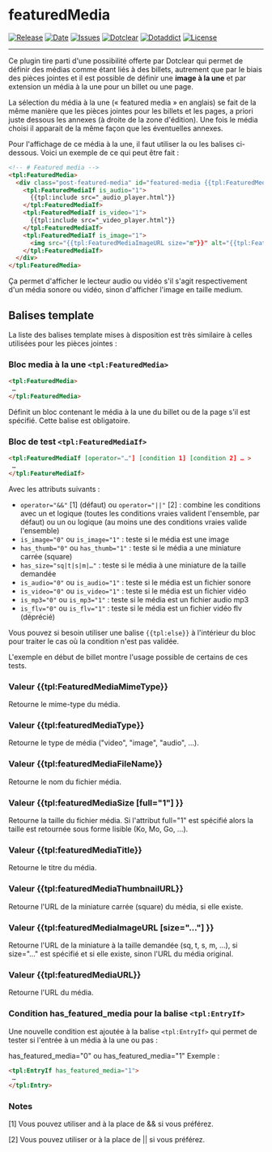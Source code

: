 # featuredMedia

[![Release](https://img.shields.io/github/v/release/franck-paul/featuredMedia)](https://github.com/franck-paul/featuredMedia/releases)
[![Date](https://img.shields.io/github/release-date/franck-paul/featuredMedia)](https://github.com/franck-paul/featuredMedia/releases)
[![Issues](https://img.shields.io/github/issues/franck-paul/featuredMedia)](https://github.com/franck-paul/featuredMedia/issues)
[![Dotclear](https://img.shields.io/badge/dotclear-v2.24-blue.svg)](https://fr.dotclear.org/download)
[![Dotaddict](https://img.shields.io/badge/dotaddict-official-green.svg)](https://plugins.dotaddict.org/dc2/details/featuredMedia)
[![License](https://img.shields.io/github/license/franck-paul/featuredMedia)](https://github.com/franck-paul/featuredMedia/blob/master/LICENSE)

---

Ce plugin tire parti d'une possibilité offerte par Dotclear qui permet de définir des médias comme étant liés à des billets, autrement que par le biais des pièces jointes et il est possible de définir une **image à la une** et par extension un média à la une pour un billet ou une page.

La sélection du média à la une (« featured media » en anglais) se fait de la même manière que les pièces jointes pour les billets et les pages, a priori juste dessous les annexes (à droite de la zone d'édition). Une fois le média choisi il apparait de la même façon que les éventuelles annexes.

Pour l'affichage de ce média à la une, il faut utiliser la ou les balises ci-dessous. Voici un exemple de ce qui peut être fait :

```html
<!-- # Featured media -->
<tpl:FeaturedMedia>
  <div class="post-featured-media" id="featured-media {{tpl:FeaturedMediaType}}">
    <tpl:FeaturedMediaIf is_audio="1">
      {{tpl:include src="_audio_player.html"}}
    </tpl:FeaturedMediaIf>
    <tpl:FeaturedMediaIf is_video="1">
      {{tpl:include src="_video_player.html"}}
    </tpl:FeaturedMediaIf>
    <tpl:FeaturedMediaIf is_image="1">
      <img src="{{tpl:FeaturedMediaImageURL size="m"}}" alt="{{tpl:FeaturedMediaTitle}}" />
    </tpl:FeaturedMediaIf>
  </div>
</tpl:FeaturedMedia>
```

Ça permet d'afficher le lecteur audio ou vidéo s'il s'agit respectivement d'un média sonore ou vidéo, sinon d'afficher l'image en taille medium.

## Balises template

La liste des balises template mises à disposition est très similaire à celles utilisées pour les pièces jointes :

### Bloc media à la une `<tpl:FeaturedMedia>`

```html
<tpl:FeaturedMedia>
 …
</tpl:FeaturedMedia>
```

Définit un bloc contenant le média à la une du billet ou de la page s'il est spécifié. Cette balise est obligatoire.

### Bloc de test `<tpl:FeaturedMediaIf>`

```html
<tpl:FeaturedMediaIf [operator="…"] [condition 1] [condition 2] … >
 …
</tpl:FeatureMediaIf>
```

Avec les attributs suivants :

* `operator="&&"` [1] (défaut) ou `operator="||"` [2] : combine les conditions avec un et logique (toutes les conditions vraies valident l'ensemble, par défaut) ou un ou logique (au moins une des conditions vraies valide l'ensemble)
* `is_image="0"` ou `is_image="1"` : teste si le média est une image
* `has_thumb="0"` ou `has_thumb="1"` : teste si le média a une miniature carrée (square)
* `has_size="sq|t|s|m|…"` : teste si le média à une miniature de la taille demandée
* `is_audio="0"` ou `is_audio="1"` : teste si le média est un fichier sonore
* `is_video="0"` ou `is_video="1"` : teste si le média est un fichier vidéo
* `is_mp3="0"` ou `is_mp3="1"` : teste si le média est un fichier audio mp3
* `is_flv="0"` ou `is_flv="1"` : teste si le média est un fichier vidéo flv (déprécié)

Vous pouvez si besoin utiliser une balise `{{tpl:else}}` à l'intérieur du bloc pour traiter le cas où la condition n'est pas validée.

L'exemple en début de billet montre l'usage possible de certains de ces tests.

### Valeur {{tpl:FeaturedMediaMimeType}}

Retourne le mime-type du média.

### Valeur {{tpl:featuredMediaType}}

Retourne le type de média ("video", "image", "audio", …).

### Valeur {{tpl:featuredMediaFileName}}

Retourne le nom du fichier média.

### Valeur {{tpl:featuredMediaSize [full="1"] }}

Retourne la taille du fichier média. Si l'attribut full="1" est spécifié alors la taille est retournée sous forme lisible (Ko, Mo, Go, …).

### Valeur {{tpl:featuredMediaTitle}}

Retourne le titre du média.

### Valeur {{tpl:featuredMediaThumbnailURL}}

Retourne l'URL de la miniature carrée (square) du média, si elle existe.

### Valeur {{tpl:featuredMediaImageURL [size="…"] }}

Retourne l'URL de la miniature à la taille demandée (sq, t, s, m, …), si size="…" est spécifié et si elle existe, sinon l'URL du média original.

### Valeur {{tpl:featuredMediaURL}}

Retourne l'URL du média.

### Condition has_featured_media pour la balise `<tpl:EntryIf>`

Une nouvelle condition est ajoutée à la balise `<tpl:EntryIf>` qui permet de tester si l'entrée à un média à la une ou pas :

has_featured_media="0" ou has_featured_media="1"
Exemple :

```html
<tpl:EntryIf has_featured_media="1">
 …
</tpl:Entry>
```

### Notes

[1] Vous pouvez utiliser and à la place de && si vous préférez.

[2] Vous pouvez utiliser or à la place de || si vous préférez.

